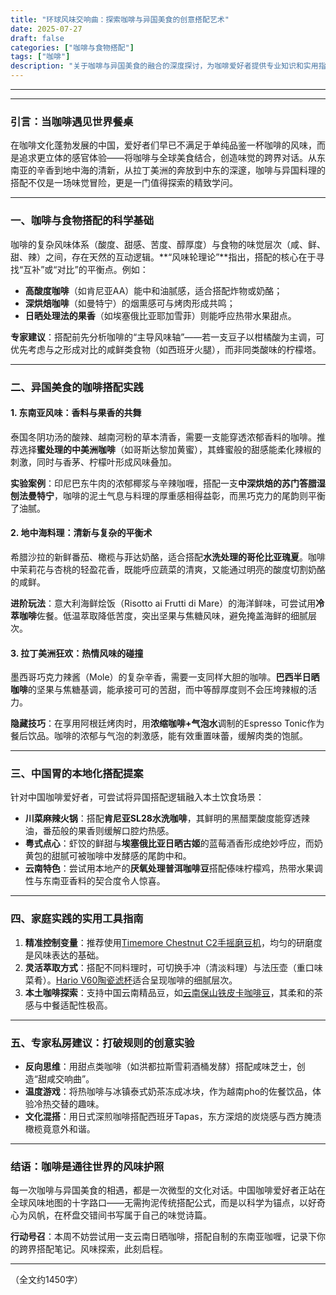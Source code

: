 ```yaml
---
title: "环球风味交响曲：探索咖啡与异国美食的创意搭配艺术"
date: 2025-07-27
draft: false
categories: ["咖啡与食物搭配"]
tags: ["咖啡"]
description: "关于咖啡与异国美食的融合的深度探讨，为咖啡爱好者提供专业知识和实用指南。"
---
```


---

---

### 引言：当咖啡遇见世界餐桌  
在咖啡文化蓬勃发展的中国，爱好者们早已不满足于单纯品鉴一杯咖啡的风味，而是追求更立体的感官体验——将咖啡与全球美食结合，创造味觉的跨界对话。从东南亚的辛香到地中海的清新，从拉丁美洲的奔放到中东的深邃，咖啡与异国料理的搭配不仅是一场味觉冒险，更是一门值得探索的精致学问。

---

### 一、咖啡与食物搭配的科学基础  
咖啡的复杂风味体系（酸度、甜感、苦度、醇厚度）与食物的味觉层次（咸、鲜、甜、辣）之间，存在天然的互动逻辑。**“风味轮理论”**指出，搭配的核心在于寻找“互补”或“对比”的平衡点。例如：  
- **高酸度咖啡**（如肯尼亚AA）能中和油腻感，适合搭配炸物或奶酪；  
- **深烘焙咖啡**（如曼特宁）的烟熏感可与烤肉形成共鸣；  
- **日晒处理法的果香**（如埃塞俄比亚耶加雪菲）则能呼应热带水果甜点。  

**专家建议**：搭配前先分析咖啡的“主导风味轴”——若一支豆子以柑橘酸为主调，可优先考虑与之形成对比的咸鲜类食物（如西班牙火腿），而非同类酸味的柠檬塔。

---

### 二、异国美食的咖啡搭配实践  

#### 1. **东南亚风味：香料与果香的共舞**  
泰国冬阴功汤的酸辣、越南河粉的草本清香，需要一支能穿透浓郁香料的咖啡。推荐选择**蜜处理的中美洲咖啡**（如哥斯达黎加黄蜜），其蜂蜜般的甜感能柔化辣椒的刺激，同时与香茅、柠檬叶形成风味叠加。  

**实验案例**：印尼巴东牛肉的浓郁椰浆与辛辣咖喱，搭配一支**中深烘焙的苏门答腊湿刨法曼特宁**，咖啡的泥土气息与料理的厚重感相得益彰，而黑巧克力的尾韵则平衡了油腻。

#### 2. **地中海料理：清新与复杂的平衡术**  
希腊沙拉的新鲜番茄、橄榄与菲达奶酪，适合搭配**水洗处理的哥伦比亚瑰夏**。咖啡中茉莉花与杏桃的轻盈花香，既能呼应蔬菜的清爽，又能通过明亮的酸度切割奶酪的咸鲜。  

**进阶玩法**：意大利海鲜烩饭（Risotto ai Frutti di Mare）的海洋鲜味，可尝试用**冷萃咖啡**佐餐。低温萃取降低苦度，突出坚果与焦糖风味，避免掩盖海鲜的细腻层次。

#### 3. **拉丁美洲狂欢：热情风味的碰撞**  
墨西哥巧克力辣酱（Mole）的复杂辛香，需要一支同样大胆的咖啡。**巴西半日晒咖啡**的坚果与焦糖基调，能承接可可的苦甜，而中等醇厚度则不会压垮辣椒的活力。  

**隐藏技巧**：在享用阿根廷烤肉时，用**浓缩咖啡+气泡水**调制的Espresso Tonic作为餐后饮品。咖啡的浓郁与气泡的刺激感，能有效重置味蕾，缓解肉类的饱腻。

---

### 三、中国胃的本地化搭配提案  
针对中国咖啡爱好者，可尝试将异国搭配逻辑融入本土饮食场景：  
- **川菜麻辣火锅**：搭配**肯尼亚SL28水洗咖啡**，其鲜明的黑醋栗酸度能穿透辣油，番茄般的果香则缓解口腔灼热感。  
- **粤式点心**：虾饺的鲜甜与**埃塞俄比亚日晒古姬**的蓝莓酒香形成绝妙呼应，而奶黄包的甜腻可被咖啡中发酵感的尾韵中和。  
- **云南特色**：尝试用本地产的**厌氧处理普洱咖啡豆**搭配傣味柠檬鸡，热带水果调性与东南亚香料的契合度令人惊喜。

---

### 四、家庭实践的实用工具指南  
1. **精准控制变量**：推荐使用[Timemore Chestnut C2手摇磨豆机](https://www.amazon.com/s?k=Timemore%20Chestnut%20C2%E6%89%8B%E6%91%87%E7%A3%A8%E8%B1%86%E6%9C%BA&tag=coffeeprism-20)，均匀的研磨度是风味表达的基础。  
2. **灵活萃取方式**：搭配不同料理时，可切换手冲（清淡料理）与法压壶（重口味菜肴）。[Hario V60陶瓷滤杯](https://www.amazon.com/s?k=Hario%20V60%E9%99%B6%E7%93%B7%E6%BB%A4%E6%9D%AF&tag=coffeeprism-20)适合呈现咖啡的细腻层次。  
3. **本土咖啡探索**：支持中国云南精品豆，如[云南保山铁皮卡咖啡豆](https://www.amazon.com/s?k=%E4%BA%91%E5%8D%97%E4%BF%9D%E5%B1%B1%E9%93%81%E7%9A%AE%E5%8D%A1%E5%92%96%E5%95%A1%E8%B1%86&tag=coffeeprism-20)，其柔和的茶感与中餐适配性极高。

---

### 五、专家私房建议：打破规则的创意实验  
- **反向思维**：用甜点类咖啡（如洪都拉斯雪莉酒桶发酵）搭配咸味芝士，创造“甜咸交响曲”。  
- **温度游戏**：将热咖啡与冰镇泰式奶茶冻成冰块，作为越南pho的佐餐饮品，体验冷热交替的趣味。  
- **文化混搭**：用日式深煎咖啡搭配西班牙Tapas，东方深焙的炭烧感与西方腌渍橄榄竟意外和谐。

---

### 结语：咖啡是通往世界的风味护照  
每一次咖啡与异国美食的相遇，都是一次微型的文化对话。中国咖啡爱好者正站在全球风味地图的十字路口——无需拘泥传统搭配公式，而是以科学为锚点，以好奇心为风帆，在杯盘交错间书写属于自己的味觉诗篇。  

**行动号召**：本周不妨尝试用一支云南日晒咖啡，搭配自制的东南亚咖喱，记录下你的跨界搭配笔记。风味探索，此刻启程。  

---  
（全文约1450字）